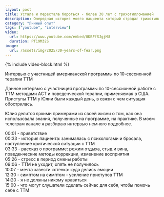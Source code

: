```yaml
---
layout: post
title: Устала и перестала бороться - более 30 лет с трихотилломанией
description: Очередная история моего пациента который страдал трихотилломанией 30 лет и устал бороться
category: "Личный опыт"
tags: ["youtube", "interview"]
video:
  url: https://www.youtube.com/embed/0KBFfSJgjMU
  duration: PT19M32S
image:
  url: /assets/img/2025/30-years-of-fear.png
---
```


{% include video-block.html %}

[//]: # (<a href="" rel="nofollow">Ссылка на ВК Видео</a>)

Интервью с участницей американской программы по 10-сессионной терапии ТТМ

Данное интервью с участницей программы по 10-сессионной работе с ТТМ методами АСТ и поведенческой терапии, применяемая в США. Приступы ТТМ у Юлии были каждый день, в связи с чем ситуация обострилась.

Юлия делится яркими примерами из своей жизни о том, как она использовала знания, полученные на программе, на практике.  В моем телеграм канале я разбираю интервью немного подробнее.

00:01 - приветствие  
00:33 - история пациента: занималась с психологами и бросала, наступление критической ситуации с ТТМ  
03:33 - рассказ о программе: режим отдыха, стыд и вина, поведенческие методы коррекции, изменение восприятия  
05:26 - стресс в период смены работы  
09:06 - ТТМ не уходит, опять не получилось  
10:07 - мечта завести котенка: куда делись эмоции  
12:30 - симптом на симптом - усиление приступов ТТМ  
14:20 - я не должны никому нравиться  
15:00 - что могут слушатели сделать сейчас для себя, чтобы помочь себе с ТТМ  
